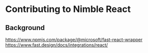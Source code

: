 # Contributing to Nimble React

## Background

https://www.npmjs.com/package/@microsoft/fast-react-wrapper
https://www.fast.design/docs/integrations/react/
